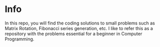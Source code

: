 # Info

In this repo, you will find the coding solutions to small problems such as Matrix
Rotation, Fibonacci series generation, etc. I like to refer this as a repository
with the problems essential for a beginner in Computer Programming.